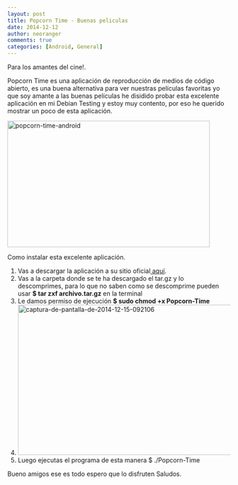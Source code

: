 ```yaml
---
layout: post
title: Popcorn Time - Buenas peliculas
date: 2014-12-12
author: neoranger
comments: true
categories: [Android, General]
---
```

Para los amantes del cine!.

Popcorn Time es una aplicación de reproducción de medios de código abierto, es una buena alternativa para ver nuestras películas favoritas yo que soy amante a las buenas películas he disidido probar esta excelente aplicación en mi Debian Testing y estoy muy contento, por eso he querido mostrar un poco de esta aplicación.

<img class="  wp-image-2712 aligncenter" src="https://blogneositelinux.files.wordpress.com/2016/10/popcorn-time-android.jpg" alt="popcorn-time-android" width="457" height="285" />

Como instalar esta excelente aplicación.

<ol>
    <li>Vas a descargar la aplicación a su sitio oficial<a title="aquie" href="http://popcorn-time.se/"> aquí</a>.</li>
    <li>Vas a la carpeta donde se te ha descargado el tar.gz y lo descomprimes, para lo que no saben como se descomprime pueden usar <strong>$ tar zxf <span class="skimlinks-unlinked">archivo.tar.gz</span></strong> en la terminal</li>
    <li>Le damos permiso de ejecución <strong>$ sudo chmod +x Popcorn-Time</strong></li>
    <li><img class="alignnone  wp-image-2281" src="https://blogneositelinux.files.wordpress.com/2016/10/captura-de-pantalla-de-2014-12-15-092106.png" alt="captura-de-pantalla-de-2014-12-15-092106" width="517" height="339" /></li>
    <li>Luego ejecutas el programa de esta manera $ ./Popcorn-Time</li>
</ol>

Bueno amigos ese es todo espero que lo disfruten Saludos.
